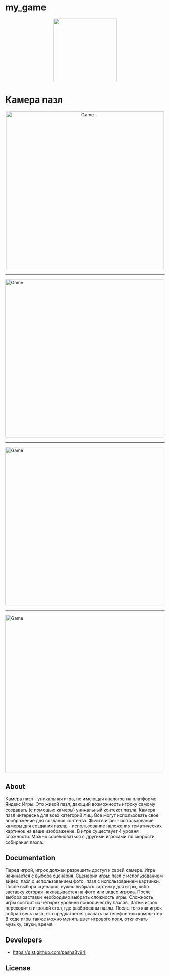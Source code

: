 # my_game
<p align="center">
      <img src="https://github.com/pashaBy94/my_game/blob/master/img/icon.png" width="200" borderRadius="33">
</p>
<h1>Камера пазл </h1>

<p align="center">
            <img src="https://github.com/pashaBy94/my_game/blob/master/img/menuIMG.png" alt="Game" width="500">
            <hr/>
            <img src="https://github.com/pashaBy94/my_game/blob/master/img/screen2mobile.png" alt="Game" width="500">
            <hr/>
            <img src="https://github.com/pashaBy94/my_game/blob/master/img/screen4mobile.png" alt="Game" width="500">
            <hr/>
            <img src="https://github.com/pashaBy94/my_game/blob/master/img/screen5mobile.png" alt="Game" width="500">
</p>

## About

<p>Камера пазл - уникальная игра, не имеющая аналогов на платформе Яндекс Игры. Это живой пазл, дающий возможность игроку самому создавать (с помощью камеры) уникальный контекст пазла. Камера пазл интересна для всех категорий лиц. Все могут использовать свое воображение для создания контента. 
Фичи в игре: 
- использование камеры для создания пазла;
- использование наложения тематических картинок на ваше изображение. 
В игре существует 4 уровня сложности. Можно соревноваться с другими игроками по скорости собирания пазла.</p>

## Documentation

<p>Перед игрой, игрок должен разрешить доступ к своей камере. Игра начинается с выбора сценария. 
Сценарии игры: пазл с использованием видео, пазл с использованием фото, пазл с использованием картинки. После выбора сценария, нужно выбрать картинку для игры, либо заставку которая накладывается на фото или видео игрока. После выбора заставки необходимо выбрать сложность игры. Сложность игры состоит из четырех уровней по количеству пазлов. Затем игрок переходит в игровой стол, где разбросаны пазлы. После того как игрок собрал весь пазл, его предлагается скачать на телефон или компьютер. В ходе игры также можно менять  цвет игрового поля, отключать музыку, звуки, время.</p>

## Developers

- https://gist.github.com/pashaBy94

## License
